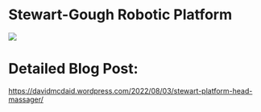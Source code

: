 # Stewart-Gough Robotic Platform

![](other/uppy-downy.gif)

# Detailed Blog Post: 

https://davidmcdaid.wordpress.com/2022/08/03/stewart-platform-head-massager/
